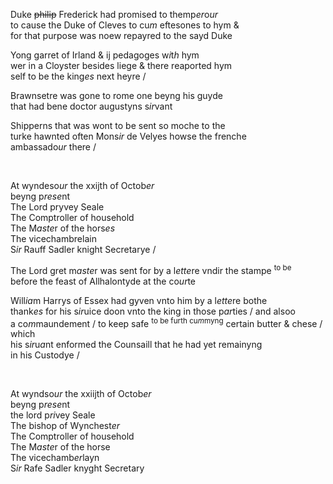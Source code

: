 ---
---
<div><div>
	<p>
		Duke <del>philip</del> Frederick had promised to themp<i>er</i>o<i>ur</i>
		<br />to cause the Duke of Cleves to cu<i>m</i> eftesones to hym &amp;
		<br />for that purpose was noew repayred to the sayd Duke
	</p>
      <p>
		Yong garret of Irland &amp; ij pedagoges w<i>i</i>t<i>h</i> hym
		<br />wer in a Cloyster besides liege &amp; there reaported hym
		<br />self to be the king<i>es</i> next heyre /
	</p>
      <p>
		Brawnsetre was gone to rome one beyng his guyde
		<br />that had bene doctor augustyns s<i>ir</i>vant
	</p>
      <p>
		Shipperns that was wont to be sent so moche to the
		<br />turke hawnted often Mons<i>ir</i> de Velyes howse the frenche
		<br />ambassado<i>ur</i> there /
	</p>
<br /></div>
   <div>
      <p>
		At wyndeso<i>ur</i> the xxijth of Octob<i>er</i>
		<br />beyng p<i>rese</i>nt
		<br />The Lord pryvey Seale
		<br />The Comptroller of household
		<br />The M<i>aste</i>r of the hors<i>es</i>
		<br />The vicechambrelain
		<br />S<i>ir</i> Rauff Sadler knight Secretarye /
	</p>
      <p>
		The Lord gret m<i>aste</i>r was sent for by a l<i>ette</i>re vndir the stampe <sup>to be</sup>
		<br />before the feast of Allhalontyde at the co<i>ur</i>te
	</p>
      <p>
		Will<i>ia</i>m Harrys of Essex had gyven vnto him by a l<i>ette</i>re bothe
		<br />thank<i>es</i> for his s<i>ir</i>uice doon vnto the king in those p<i>ar</i>ties / and alsoo
		<br />a co<i>m</i>maundement / to keep safe <sup>to be furth cu<i>m</i>myng</sup> certain butter &amp; chese / which
		<br />his s<i>ir</i>u<i>a</i>nt enformed the Counsaill that he had yet remainyng
		<br />in his Custodye /
	</p>
<br /></div>
   <div>
      <p>
		At wyndso<i>ur</i> the xxiijth of Octob<i>er</i>
		<br />beyng p<i>rese</i>nt
		<br />the lord p<i>ri</i>vey Seale
		<br />The bishop of Wynchest<i>er</i>
		<br />The Comptroller of household
		<br />The M<i>aste</i>r of the horse
		<br />The vicechamb<i>er</i>layn 
		<br />S<i>ir</i> Rafe Sadler knyght Secretary
	</p>
<br /></div>
</div>